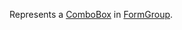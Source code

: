Represents a [ComboBox](~/controls/bootstrap4/ComboBox) in [FormGroup](~/controls/bootstrap4/FormGroup).